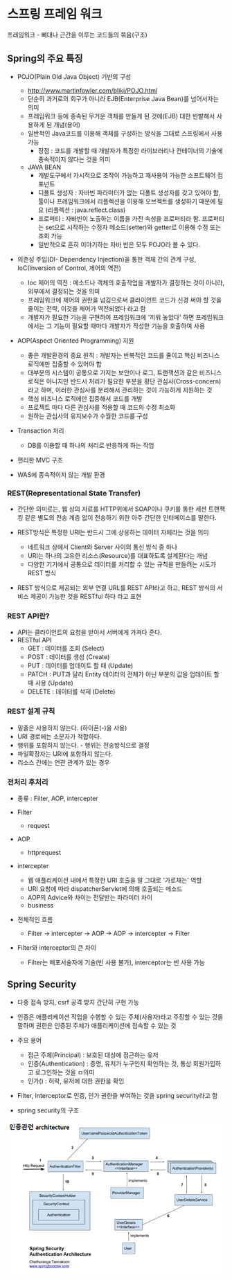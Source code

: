 # 스프링 프레임 워크

프레임워크 - 뼈대나 근간을 이루는 코드들의 묶음(구조)

## Spring의 주요 특징

- POJO(Plain Old Java Object) 기반의 구성
    - http://www.martinfowler.com/bliki/POJO.html
    - 단순히 과거로의 회구가 아니라 EJB(Enterprise Java Bean)를 넘어서자는 의미
    - 프레임워크 등에 종속된 무거운 객체를 만들게 된 것에(EJB) 대한 반발해서 사용하게 된 개념(용어)
    - 일반적인 Java코드를 이용해 객체를 구성하는 방식을 그대로 스프링에서 사용 가능
        - 장점 : 코드를 개발할 때 개발자가 특정한 라이브러리나 컨테이너의 기술에 종속적이지 않다는 것을 의미
    - JAVA BEAN
        - 개발도구에서 가시적으로 조작이 가능하고 재사용이 가능한 소프트웨어 컴포넌트
        - 디폴트 생성자 : 자바빈 파라미터가 없는 디폴트 생성자를 갖고 있어야 함, 툴이나 프레임워크에서 리플렉션을 이용해 오브젝트를 생성하기 때문에 필요 (리플렉션 : java.reflect.class)
        - 프로퍼티 : 자바빈이 노출하는 이름을 가진 속성을 프로퍼티라 함. 프로퍼티는 set으로 시작하는 수정자 메소드(setter)와 getter르 이용해 수정 또는 조회 가능
        - 일반적으로 흔히 이야기하는 자바 빈은 모두 POJO라 볼 수 있다.
    
- 의존성 주입(DI- Dependency Injection)을 통한 객체 간의 관계 구성, IoC(Inversion of Control, 제어의 역전)
    - Ioc 제어의 역전 : 메소드나 객체의 호출작업을 개발자가 결정하는 것이 아니라, 외부에서 결정되는 것을 의미
    - 프레임워크에 제어의 권한을 넘김으로써 클라이언트 코드가 신경 써야 할 것을 줄이는 전략, 이것을 제어가 역전되었다 라고 함
    - 개발자가 필요한 기능을 구현하여 프레임워크에 '끼워 놓았다' 하면 프레임워크에서는 그 기능이 필요할 때마다 개발자가 작성한 기능을 호출하여 사용


- AOP(Aspect Oriented Programming) 지원
    - 좋은 개발환경의 중요 원칙 : 개발자는 반복적인 코드를 줄이고 핵심 비즈니스 로직에만 집중할 수 있어야 함
    - 대부분의 시스템이 공통으로 가지는 보안이나 로그, 트랜잭션과 같은 비즈니스 로직은 아니지만 반드시 처리가 필요한 부분을 횡단 관심사(Cross-concern)라고 하며, 이러한 관심사를 분리해서 관리하는 것이 가능하게 지원하는 것
    - 핵심 비즈니스 로직에만 집중해서 코드를 개발
    - 프로젝트 마다 다른 관심사를 적용할 때 코드의 수정 최소화
    - 원하는 관심사의 유지보수가 수월한 코드를 구성

- Transaction 처리
    - DB를 이용할 때 하나의 처리로 반응하게 하는 작업

- 편리한 MVC 구조

- WAS에 종속적이지 않는 개발 환경

### REST(Representational State Transfer)
- 간단한 의미로는, 웹 상의 자료를 HTTP위에서 SOAP이나 쿠키를 통한 세션 트랜잭킹 같은 별도의 전송 계층 없이 전송하기 위한 아주 간단한 인터페이스를 말한다.

- REST방식은 특정한 URI는 반드시 그에 상응하는 데이터 자체라는 것을 의미
    - 네트워크 상에서 Client와 Server 사이의 통신 방식 중 하나
    - URI는 하나의 고유한 리소스(Resource)를 대표하도록 설계된다는 개념
    - 다양한 기기에서 공통으로 데이터를 처리할 수 있는 규칙을 만들려는 시도가 REST 방식

- REST 방식으로 제공되는 외부 연결 URL를 REST API라고 하고, REST 방식의 서비스 제공이 가능한 것을 RESTful 하다 라고 표현

### REST API란?
- API는 클라이언트의 요청을 받아서 서버에게 가져다 준다.
- RESTful API
    - GET : 데이터를 조회 (Select)
    - POST : 데이터를 생성 (Create)
    - PUT : 데이터를 업데이트 할 때 (Update)
    - PATCH : PUT과 달리 Entity 데이터의 전체가 아닌 부분의 값을 업데이트 할 때 사용 (Update)
    - DELETE : 데이터를 삭제 (Delete)

### REST 설계 규칙
- 밑줄은 사용하지 않는다. (하이픈(-)을 사용)
- URI 경로에는 소문자가 적합하다.
- 행위를 포함하지 않는다. - 행위는 전송방식으로 결정
- 파일확장자는 URI에 포함하지 않는다.
- 리소스 간에는 연관 관계가 있는 경우

### 전처리 후처리

- 종류 : Filter, AOP, intercepter

- Filter
    - request
- AOP
    - httprequest
- intercepter
    - 웹 애플리케이션 내에서 특정한 URI 호출을 말 그대로 '가로채는' 역할
    - URI 요청에 따라 dispatcherServlet에 의해 호출되는 메소드
    - AOP의 Advice와 차이는 전달받는 파라미터 차이
    - business

- 전체적인 흐름
    - Filter -> intercepter -> AOP -> AOP -> intercepter -> Filter

- Filter와 interceptor의 큰 차이
    - Filter는 배포서술자에 기술(빈 사용 불가), interceptor는 빈 사용 가능

## Spring Security
- 다중 접속 방지, csrf 공격 방지 간단히 구현 가능
- 인증은 애플리케이션 작업을 수행할 수 있는 주체(사용자)라고 주장할 수 있는 것을 말하며 권한은 인증된 주체가 애플리케이션에 접속할 수 있는 것

- 주요 용어
    - 접근 주체(Principal) : 보호된 대상에 접근하는 유저
    - 인증(Authentication) : 증명, 유저가 누구인지 확인하는 것, 통상 회원가입하고 로그인하는 것을 ㅁ의미
    - 인가() : 허락, 유저에 대한 권한을 확인

- Filter, Interceptor로 인증, 인가 권한을 부여하는 것을 spring security라고 함

- spring security의 구조
<img src="./images/image.png" />